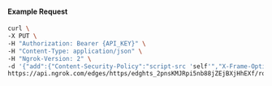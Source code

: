 <!-- Code generated for API Clients. DO NOT EDIT. -->

#### Example Request

```bash
curl \
-X PUT \
-H "Authorization: Bearer {API_KEY}" \
-H "Content-Type: application/json" \
-H "Ngrok-Version: 2" \
-d '{"add":{"Content-Security-Policy":"script-src 'self'","X-Frame-Options":"DENY"},"enabled":true}' \
https://api.ngrok.com/edges/https/edghts_2pnsKMJRpi5nb88jZEjBXjHhEXf/routes/edghtsrt_2pnsKPXXP8jrogwaDcl5cPsvo3l/response_headers
```
